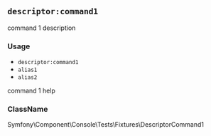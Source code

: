 `descriptor:command1`
---------------------

command 1 description

### Usage

* `descriptor:command1`
* `alias1`
* `alias2`

command 1 help

### ClassName

Symfony\Component\Console\Tests\Fixtures\DescriptorCommand1